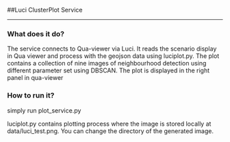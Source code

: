 ##Luci ClusterPlot Service
***
### What does it do?
The service connects to Qua-viewer via Luci. It reads the scenario display in Qua viewer and process with the geojson data using luciplot.py. The plot contains a collection of nine images of neighbourhood detection using different parameter set using DBSCAN. The plot is displayed in the right panel in qua-viewer
### How to run it?
simply run plot_service.py

luciplot.py contains plotting process where the image is stored locally at data/luci_test.png. You can change the directory of the generated image. 